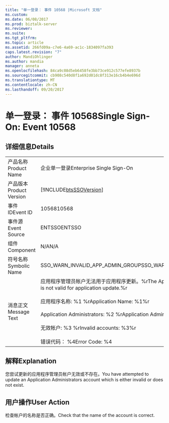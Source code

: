 ```yaml
---
title: "单一登录： 事件 10568 |Microsoft 文档"
ms.custom: 
ms.date: 06/08/2017
ms.prod: biztalk-server
ms.reviewer: 
ms.suite: 
ms.tgt_pltfrm: 
ms.topic: article
ms.assetid: 266fd09a-c7e6-4a69-ac1c-1834097fa393
caps.latest.revision: "7"
author: MandiOhlinger
ms.author: mandia
manager: anneta
ms.openlocfilehash: 84ca9c08d5eb6458fe3bb73ce912c577efe8937b
ms.sourcegitcommit: cb908c540d8f1a692d01dc8f313e16cb4b4e696d
ms.translationtype: MT
ms.contentlocale: zh-CN
ms.lasthandoff: 09/20/2017
---
```

# <a name="single-sign-on-event-10568"></a><span data-ttu-id="6a7ff-102">单一登录： 事件 10568</span><span class="sxs-lookup"><span data-stu-id="6a7ff-102">Single Sign-On: Event 10568</span></span>
## <a name="details"></a><span data-ttu-id="6a7ff-103">详细信息</span><span class="sxs-lookup"><span data-stu-id="6a7ff-103">Details</span></span>  
  
|||  
|-|-|  
|<span data-ttu-id="6a7ff-104">产品名称</span><span class="sxs-lookup"><span data-stu-id="6a7ff-104">Product Name</span></span>|<span data-ttu-id="6a7ff-105">企业单一登录</span><span class="sxs-lookup"><span data-stu-id="6a7ff-105">Enterprise Single Sign-On</span></span>|  
|<span data-ttu-id="6a7ff-106">产品版本</span><span class="sxs-lookup"><span data-stu-id="6a7ff-106">Product Version</span></span>|[!INCLUDE[btsSSOVersion](../includes/btsssoversion-md.md)]|  
|<span data-ttu-id="6a7ff-107">事件 ID</span><span class="sxs-lookup"><span data-stu-id="6a7ff-107">Event ID</span></span>|<span data-ttu-id="6a7ff-108">10568</span><span class="sxs-lookup"><span data-stu-id="6a7ff-108">10568</span></span>|  
|<span data-ttu-id="6a7ff-109">事件源</span><span class="sxs-lookup"><span data-stu-id="6a7ff-109">Event Source</span></span>|<span data-ttu-id="6a7ff-110">ENTSSO</span><span class="sxs-lookup"><span data-stu-id="6a7ff-110">ENTSSO</span></span>|  
|<span data-ttu-id="6a7ff-111">组件</span><span class="sxs-lookup"><span data-stu-id="6a7ff-111">Component</span></span>|<span data-ttu-id="6a7ff-112">N/A</span><span class="sxs-lookup"><span data-stu-id="6a7ff-112">N/A</span></span>|  
|<span data-ttu-id="6a7ff-113">符号名称</span><span class="sxs-lookup"><span data-stu-id="6a7ff-113">Symbolic Name</span></span>|<span data-ttu-id="6a7ff-114">SSO_WARN_INVALID_APP_ADMIN_GROUP</span><span class="sxs-lookup"><span data-stu-id="6a7ff-114">SSO_WARN_INVALID_APP_ADMIN_GROUP</span></span>|  
|<span data-ttu-id="6a7ff-115">消息正文</span><span class="sxs-lookup"><span data-stu-id="6a7ff-115">Message Text</span></span>|<span data-ttu-id="6a7ff-116">应用程序管理员帐户无法用于应用程序更新。%r</span><span class="sxs-lookup"><span data-stu-id="6a7ff-116">The Application Administrators account is not valid for application update.%r</span></span><br /><br /> <span data-ttu-id="6a7ff-117">应用程序名称: %1 %r</span><span class="sxs-lookup"><span data-stu-id="6a7ff-117">Application Name: %1%r</span></span><br /><br /> <span data-ttu-id="6a7ff-118">Application Administrators: %2 %r</span><span class="sxs-lookup"><span data-stu-id="6a7ff-118">Application Administrators: %2%r</span></span><br /><br /> <span data-ttu-id="6a7ff-119">无效帐户: %3 %r</span><span class="sxs-lookup"><span data-stu-id="6a7ff-119">Invalid accounts: %3%r</span></span><br /><br /> <span data-ttu-id="6a7ff-120">错误代码： %4</span><span class="sxs-lookup"><span data-stu-id="6a7ff-120">Error Code: %4</span></span>|  
  
## <a name="explanation"></a><span data-ttu-id="6a7ff-121">解释</span><span class="sxs-lookup"><span data-stu-id="6a7ff-121">Explanation</span></span>  
 <span data-ttu-id="6a7ff-122">您尝试更新的应用程序管理员帐户无效或不存在。</span><span class="sxs-lookup"><span data-stu-id="6a7ff-122">You have attempted to update an Application Administrators account which is either invalid or does not exist.</span></span>  
  
## <a name="user-action"></a><span data-ttu-id="6a7ff-123">用户操作</span><span class="sxs-lookup"><span data-stu-id="6a7ff-123">User Action</span></span>  
 <span data-ttu-id="6a7ff-124">检查帐户的名称是否正确。</span><span class="sxs-lookup"><span data-stu-id="6a7ff-124">Check that the name of the account is correct.</span></span>